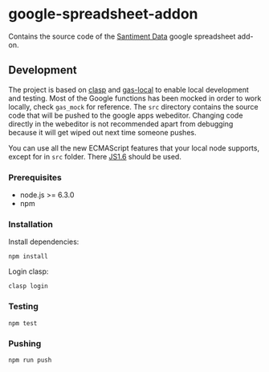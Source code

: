 # google-spreadsheet-addon
Contains the source code of the [Santiment Data](https://chrome.google.com/webstore/detail/santiment-data/khglcgdkikfpccnfonmimpfkmolokbbk?utm_source=permalink)
google spreadsheet add-on.

## Development
The project is based on [clasp](https://github.com/google/clasp) and [gas-local](https://github.com/mzagorny/gas-local) to enable local development and testing. Most of the Google functions has been mocked in order to work locally, check `gas_mock` for reference. The `src` directory contains the source code that will be pushed to the google apps webeditor. Changing code directly in the webeditor is not recommended apart from debugging because it will get wiped out next time someone pushes.

You can use all the new ECMAScript features that your local node supports, except for in `src` folder. There [JS1.6](https://developers.google.com/apps-script/guides/services/#basic_javascript_features) should be used.

### Prerequisites

* node.js >= 6.3.0
* npm

### Installation

Install dependencies:

    npm install

Login clasp:

    clasp login

### Testing

    npm test

### Pushing

    npm run push
